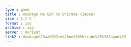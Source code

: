 ```yaml
---
type : game
title : Houkago wa Gin no Shirabe (Japan)
size : 2.2 G
format : iso
archive : zip
server : myrient
link2 : Houkago%20wa%20Gin%20no%20Shirabe%20%28Japan%29
---
```

